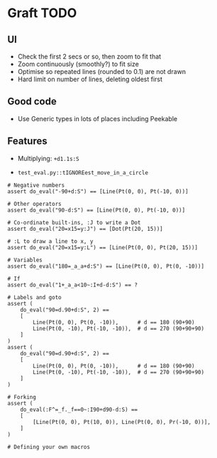 # Graft TODO

## UI

* Check the first 2 secs or so, then zoom to fit that
* Zoom continuously (smoothly?) to fit size
* Optimise so repeated lines (rounded to 0.1) are not drawn
* Hard limit on number of lines, deleting oldest first

## Good code

* Use Generic types in lots of places including Peekable

## Features

* Multiplying: `+d1.1s:S`

* `test_eval.py::tIGNOREest_move_in_a_circle`

```
# Negative numbers
assert do_eval("-90+d:S") == [Line(Pt(0, 0), Pt(-10, 0))]

# Other operators
assert do_eval("90-d:S") == [Line(Pt(0, 0), Pt(-10, 0))]

# Co-ordinate built-ins, :J to write a Dot
assert do_eval("20=x15=y:J") == [Dot(Pt(20, 15))]

# :L to draw a line to x, y
assert do_eval("20=x15=y:L") == [Line(Pt(0, 0), Pt(20, 15))]

# Variables
assert do_eval("180=_a_a+d:S") == [Line(Pt(0, 0), Pt(0, -10))]

# If
assert do_eval("1+_a_a<10~:I+d-d:S") == ?

# Labels and goto
assert (
    do_eval("90=d.90+d:S", 2) ==
    [
        Line(Pt(0, 0), Pt(0, -10)),      # d == 180 (90+90)
        Line(Pt(0, -10), Pt(-10, -10)),  # d == 270 (90+90+90)
    ]
)
assert (
    do_eval("90=d.90+d:S", 2) ==
    [
        Line(Pt(0, 0), Pt(0, -10)),      # d == 180 (90+90)
        Line(Pt(0, -10), Pt(-10, -10)),  # d == 270 (90+90+90)
    ]
)

# Forking
assert (
    do_eval(:F^=_f._f==0~:I90+d90-d:S) ==
    [
        [Line(Pt(0, 0), Pt(10, 0)), Line(Pt(0, 0), Pr(-10, 0))],
    ]
)

# Defining your own macros
```
